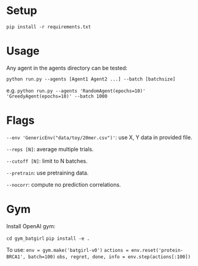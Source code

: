 # Setup
`pip install -r requirements.txt`

# Usage
Any agent in the agents directory can be tested:

`python run.py --agents [Agent1 Agent2 ...] --batch [batchsize]`

e.g. `python run.py --agents 'RandomAgent(epochs=10)' 'GreedyAgent(epochs=10)' --batch 1000`

# Flags

`--env 'GenericEnv("data/toy/20mer.csv")'`: use X, Y data in provided file.

`--reps [N]`: average multiple trials.

`--cutoff [N]`: limit to N batches.

`--pretrain`: use pretraining data.

`--nocorr`: compute no prediction correlations.

# Gym
Install OpenAI gym:

`cd gym_batgirl`
`pip install -e .`

To use:
`env = gym.make('batgirl-v0')`
`actions = env.reset('protein-BRCA1', batch=100)`
`obs, regret, done, info = env.step(actions[:100])`


